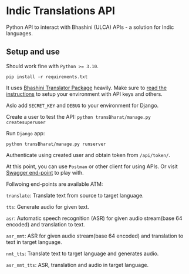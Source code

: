 # Indic Translations API
Python API to interact with Bhashini (ULCA) APIs - a solution for Indic languages.

## Setup and use

Should work fine with `Python >= 3.10`.

```
pip install -r requirements.txt
```

It uses [Bhashini Translator Package](https://github.com/dteklavya/bhashini_translator) heavily. Make sure to [read the instructions](https://github.com/dteklavya/bhashini_translator?tab=readme-ov-file#pythonic-bhashini-translator) to setup your environment with API keys and others.

Aslo add `SECRET_KEY` and `DEBUG` to your environment for Django.

Create a user to test the API: ```python transBharat/manage.py createsuperuser```

Run `Django` app:

```
python transBharat/manage.py runserver
```

Authenticate using created user and obtain token from `/api/token/`.

At this point, you can use `Postman` or other client for using APIs. Or visit [Swagger end-point](http://localhost:8000/api/schema/swagger-ui/) to play with.

Follwoing end-points are available ATM:

`translate`: Translate text from source to target language.

`tts`: Generate audio for given text.

`asr`: Automatic speech recognition (ASR) for given audio stream(base 64 encoded) and translation to text.

`asr_nmt`: ASR for given audio stream(base 64 encoded) and translation to text in target language.

`nmt_tts`: Translate text to target language and generates audio.

`asr_nmt_tts`: ASR, translation and audio in target language.


